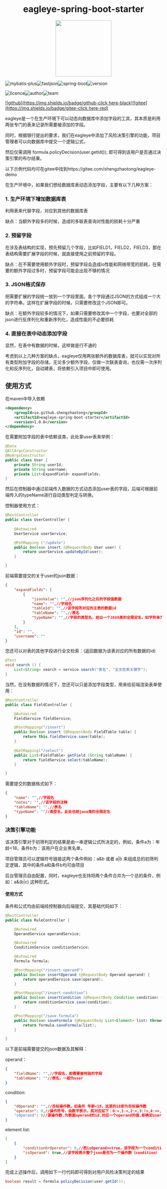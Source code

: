 <h1 align="center"> eagleye-spring-boot-starter </h1>

<div align="center">
<img src = 'https://s3.bmp.ovh/imgs/2022/04/17/a028bb952b95d853.jpg' height="180px" width="180px" />
</div>




![mybatis-plus](https://img.shields.io/badge/mybatis--plus-3.4.2-green)![fastjson](https://img.shields.io/badge/fastjson-1.2.68-green)![spring-boot](https://img.shields.io/badge/spring--boot-2.6.3-green)![version](https://img.shields.io/badge/version-1.0.6-green)

![licence](https://img.shields.io/badge/licence-apache--2.0-yellow)![author](https://img.shields.io/badge/author-shengzhaotong-yellow)![team](https://img.shields.io/badge/team-v_byte-yellow)

[![github](https://img.shields.io/badge/github-click here-black)](https://github.com/shengzhaotong/eagleye-spring-boot-starter)[![gitee](https://img.shields.io/badge/gitee-click here-red)](https://gitee.com/shengzhaotong/eagleye-demo)

eagleye是一个在生产环境下可以动态向数据库中添加字段的工具，其本质是利用两张专门的表来记录所需要被添加的字段。

同时，根据银行提出的要求，我们在eagleye中添加了风险决策引擎的功能，项目管理者可以向数据库中提交一个逻辑公式，

然后仅需调用 formula.policyDecision(user.getId()); 即可得到该用户是否通过决策引擎的布尔结果。

以下示例代码均可在gitee中找到https://gitee.com/shengzhaotong/eagleye-demo

在生产环境中，如果我们想给数据库表动态添加字段，主要有以下几种方案：

### 1. 生产环境下增加数据库表

利用表来代替字段，对应到其他的数据库表

缺点：当额外字段多的时候，造成的多联表查询对性能的损耗十分严重

### 2. 预留字段

在涉及表结构的实现，预先预留几个字段，比如FIELD1，FIELD2，FIELD3，那在表结构需要扩展字段的时候，就直接使用之前预留的字段。

缺点：在不需要使用额外字段时，预留字段会造成io性能和网络带宽的损耗，在需要的额外字段过多时，预留字段可能会出现不够的情况

### 3. JSON格式保存

把需要扩展的字段统一放到一个字段里面。各个字段通过JSON的方式组成一个大的字符串。这样在扩展字段的时候，只需要修改这个JSON即可。

缺点：在额外字段较多的情况下，如果只需要修改其中一个字段，也要对全部的json进行反序列化和重新序列化，造成性能的不必要损耗

### 4. 直接在表中动态添加字段

显然，在表中有数据的时候，这样做是行不通的



考虑到以上几种方案的缺点，eagleye仅用两张额外的数据库表，就可以实现对所有类型附加字段的存储，无论多少额外字段，仅做一次联表查询，也仅需一次序列化和反序列化，自动建表，将依赖引入项目中即可使用。



## 使用方式

在maven中导入依赖

```xml
<dependency>
	<groupId>io.github.shengzhaotong</groupId>
	<artifactId>eagleye-spring-boot-starter</artifactId>
	<version>1.0.8</version>
</dependency>
```

在需要附加字段的表中依赖该类，此处拿user表来举例：

```java
@Data
@AllArgsConstructor
@NoArgsConstructor
public class User {
    private String userId;
    private String username;
    private List<ExpandField> expandFields;
}
```

然后在控制器中通过前端传入数据的方式动态添加user表的字段，后端可根据前端传入的typeName进行自动类型判定与转换。

控制器使用方式：

```java
@RestController
public class UserController {
    
    @Autowired
    UserService userService;

    @PutMapping ("/update")
    public Boolean insert (@RequestBody User user) {
        return userService.updateById(user);
    }

}
```

前端需要提交的关于user的json数据：

```json
{
	"expandFields": [
		{
			"jsonValue": "",//json序列化之后的字段值数据
			"name": "",//字段名
			"tableId": "",//该字段所对应的主表的数据id
			"tableName": "",//表名
			"typeName": "",//字段的类型名，给出一个JAVA类的全限定名，如字符串为：java.lang.String。
		}
	],
	"id": "",
	"username": ""
}
```

您还可以对表的其他字段进行全文检索：(返回数据为该表对应的所有数据的id)

```java
@Test
void search () {
    List<String> search = service.search("表名", "全文检索关键字");
}
```

当然，在没有数据的情况下，您还可以只是添加字段类型，用来给前端渲染表单使用：

```java
@RestController
public class FieldController {

    @Autowired
    FieldService fieldService;

    @PostMapping("/insert")
    public Boolean insert (@RequestBody FieldTable table) {
        return this.fieldService.save(table);
    }
    
    @GetMapping("/select")
    public List<FieldTable> getField (String tableName) {
        return fieldService.select(tableName);
    }

}
```

需要提交的数据格式如下：

```json
{
	"name": "",//字段名
	"notes": "",//该字段的注释
	"tableName": "",//表名
	"typeName": ""//类型名，此处也给java类的全限定名
}
```

### 决策引擎功能

该决策引擎对于初筛判定的结果是由一串逻辑公式所决定的，例如，条件a为：年龄<18，条件b为：该用户在企业黑名单，

项目管理员可以逻辑符号链接这两个条件例如：a&b 或者 a|b 来组成总的初筛判定逻辑，其中的条件a和条件b均可由项目

后台管理员自由配置，同时，eagleye也支持将两个条件合并为一个总的条件，例如：a&(b|c) 这种形式。

#### 使用方式

条件和公式均由前端经控制器向后端提交，其基础代码如下：

```java
@RestController
public class RuleController {

    @Autowired
    OperandService operandService;

    @Autowired
    ConditionService conditionService;

    @Autowired
    Formula formula;

    @PostMapping("/insert-operand")
    public Boolean insertOperand (@RequestBody Operand operand) {
        return operandService.save(operand);
    }

    @PostMapping("/insert-condition")
    public Boolean insertCondition (@RequestBody Condition condition) {
        return conditionService.save(condition);
    }

    @PostMapping("/save-formula")
    public Boolean saveFormula (@RequestBody List<Element> list) throws ClassNotFoundException {
        return formula.saveFormula(list);
    }

}
```

以下是前端需要提交的json数据及其解释：

operand：

```json
{
	"fieldName": "",//字段名，即需要被校验的字段
	"tableName": ""//表名，一般为user
}
```

condition:

```json
{
	"dOperand": "",//目标操作数，如条件 年龄<18，这里的18即为目标操作数
	"operator": 0,//操作符号，由数字表示，其对应如下：0:>,1:<,2:=,3:!=,4:>=,5:<=,6:包含(通常用于字符串),7:不包含,8:&,9:|
	"sOperand": 0//源操作数,为数据operand的id,对应一个operand的值,即确定user表中一个需要被校验的字段
}
```

element list:

```json
[
	{
		"conditionOrOperator": 0,//若isOperand==true，该字段为一个condition数据的id，表示操作数，否则为一个operator数字表示的操作符
		"isOperand": true,//该字段表示整个json是否为一个操作数（condition）
	}
]
```

完成上述操作后，调用如下一行代码即可得到对用户风险决策判定的结果

```java
boolean result = formula.policyDecision(user.getId());
```

